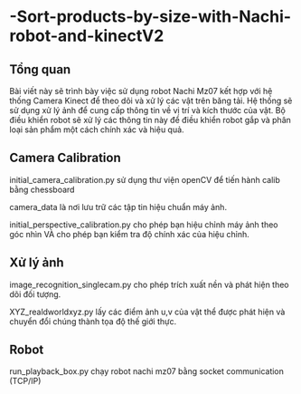 # -Sort-products-by-size-with-Nachi-robot-and-kinectV2

## Tổng quan 
Bài viết này sẽ trình bày việc sử dụng robot Nachi Mz07 kết hợp với hệ thống Camera Kinect để theo dõi và xử lý các vật trên băng tải. Hệ thống sẽ sử dụng xử lý ảnh để cung cấp thông tin về vị trí và kích thước của vật. Bộ điều khiển robot sẽ xử lý các thông tin này để điều khiển robot gắp và phân loại sản phẩm một cách chính xác và hiệu quả.
## Camera Calibration
initial_camera_calibration.py sử dụng thư viện openCV để tiến hành calib bằng chessboard

camera_data là nơi lưu trữ các tập tin hiệu chuẩn máy ảnh.

initial_perspective_calibration.py cho phép bạn hiệu chỉnh máy ảnh theo góc nhìn VÀ cho phép bạn kiểm tra độ chính xác của hiệu chỉnh.

## Xử lý ảnh
image_recognition_singlecam.py cho phép trích xuất nền và phát hiện theo dõi đối tượng.

XYZ_realdworldxyz.py lấy các điểm ảnh u,v của vật thể được phát hiện và chuyển đổi chúng thành tọa độ thế giới thực.
## Robot 
run_playback_box.py chạy robot nachi mz07 bằng socket communication (TCP/IP)
